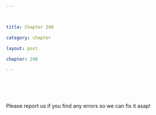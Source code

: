 ```yaml
---



title: Chapter 248

category: chapter

layout: post

chapter: 248

---
```




<br><br><br><br>
Please report us if you find any errors so we can fix it asap!
